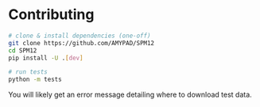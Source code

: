 # Contributing

```sh
# clone & install dependencies (one-off)
git clone https://github.com/AMYPAD/SPM12
cd SPM12
pip install -U .[dev]

# run tests
python -m tests
```

You will likely get an error message detailing where to download test data.
